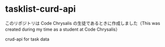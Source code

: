 # tasklist-curd-api

このリポジトリは Code Chrysalis の生徒であるときに作成しました（This was created during my time as a student at Code Chrysalis）

crud-api for task data
